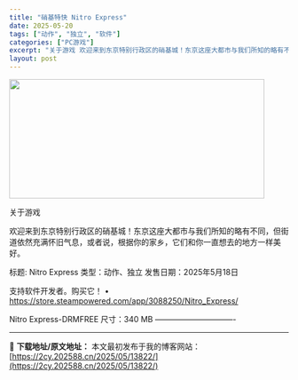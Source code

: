 ```yaml
---
title: "硝基特快 Nitro Express"
date: 2025-05-20
tags: ["动作", "独立", "软件"]
categories: ["PC游戏"]
excerpt: "关于游戏 欢迎来到东京特别行政区的硝基城！东京这座大都市与我们所知的略有不同，但街道依然充满怀旧气息，或者说，根据你的家乡，它们和你一直想去的地方一样美好。 标题: Nitro Express 类型：动作、独立 发售日期：2025年5月18日 支持软件开发者。购买它！ • https://store&hellip;"
layout: post
---
```


<img src="https://2cy.202588.cn/wp-content/uploads/2025/05/2025052004183636.webp" alt="" width="460" height="215" class="aligncenter size-full wp-image-13759" />

关于游戏

欢迎来到东京特别行政区的硝基城！东京这座大都市与我们所知的略有不同，但街道依然充满怀旧气息，或者说，根据你的家乡，它们和你一直想去的地方一样美好。

标题: Nitro Express
类型：动作、独立
发售日期：2025年5月18日

支持软件开发者。购买它！
• https://store.steampowered.com/app/3088250/Nitro_Express/

Nitro Express-DRMFREE
尺寸：340 MB
——————————- 

---
📖 **下载地址/原文地址：** 本文最初发布于我的博客网站：[https://2cy.202588.cn/2025/05/13822/](https://2cy.202588.cn/2025/05/13822/)
